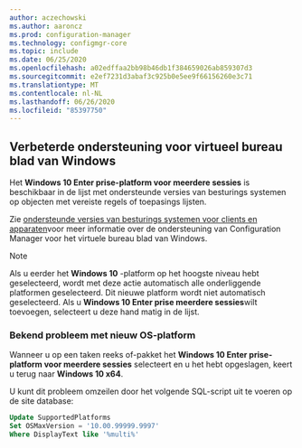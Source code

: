 ```yaml
---
author: aczechowski
ms.author: aaroncz
ms.prod: configuration-manager
ms.technology: configmgr-core
ms.topic: include
ms.date: 06/25/2020
ms.openlocfilehash: a02edffaa2bb98b46db1f384659026ab859307d3
ms.sourcegitcommit: e2ef7231d3abaf3c925b0e5ee9f66156260e3c71
ms.translationtype: MT
ms.contentlocale: nl-NL
ms.lasthandoff: 06/26/2020
ms.locfileid: "85397750"
---
```

## <a name="improved-support-for-windows-virtual-desktop"></a><a name="bkmk_wvd"></a>Verbeterde ondersteuning voor virtueel bureau blad van Windows

<!--6527576-->

Het **Windows 10 Enter prise-platform voor meerdere sessies** is beschikbaar in de lijst met ondersteunde versies van besturings systemen op objecten met vereiste regels of toepasings lijsten.

Zie [ondersteunde versies van besturings systemen voor clients en apparaten](../../../../plan-design/configs/supported-operating-systems-for-clients-and-devices.md#windows-virtual-desktop)voor meer informatie over de ondersteuning van Configuration Manager voor het virtuele bureau blad van Windows.

> [!NOTE]
> Als u eerder het **Windows 10** -platform op het hoogste niveau hebt geselecteerd, wordt met deze actie automatisch alle onderliggende platformen geselecteerd. Dit nieuwe platform wordt niet automatisch geselecteerd. Als u **Windows 10 Enter prise meerdere sessies**wilt toevoegen, selecteert u deze hand matig in de lijst.

### <a name="known-issue-with-new-os-platform"></a>Bekend probleem met nieuw OS-platform

Wanneer u op een taken reeks of-pakket het **Windows 10 Enter prise-platform voor meerdere sessies** selecteert en u het hebt opgeslagen, keert u terug naar **Windows 10 x64**.

U kunt dit probleem omzeilen door het volgende SQL-script uit te voeren op de site database:

```sql
Update SupportedPlatforms
Set OSMaxVersion = '10.00.99999.9997'
Where DisplayText like '%multi%'
```
